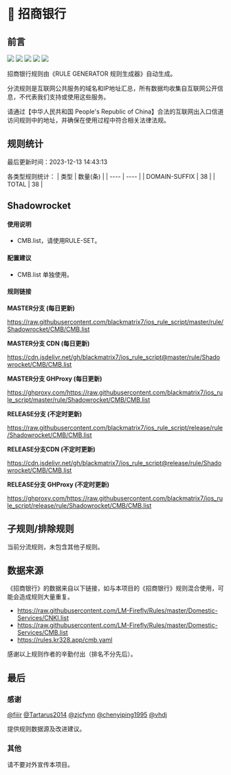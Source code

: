 # 🧸 招商银行

## 前言

![](https://shields.io/badge/-移除重复规则-ff69b4) ![](https://shields.io/badge/-DOMAIN与DOMAIN--SUFFIX合并-green) ![](https://shields.io/badge/-DOMAIN--SUFFIX间合并-critical) ![](https://shields.io/badge/-DOMAIN--SUFFIX与DOMAIN--KEYWORD合并-blue) ![](https://shields.io/badge/-IP--CIDR(6)合并-blueviolet) 

招商银行规则由《RULE GENERATOR 规则生成器》自动生成。

分流规则是互联网公共服务的域名和IP地址汇总，所有数据均收集自互联网公开信息，不代表我们支持或使用这些服务。

请通过【中华人民共和国 People's Republic of China】合法的互联网出入口信道访问规则中的地址，并确保在使用过程中符合相关法律法规。

## 规则统计

最后更新时间：2023-12-13 14:43:13

各类型规则统计：
| 类型 | 数量(条)  | 
| ---- | ----  |
| DOMAIN-SUFFIX | 38  | 
| TOTAL | 38  | 


## Shadowrocket 

#### 使用说明
- CMB.list，请使用RULE-SET。

#### 配置建议
- CMB.list 单独使用。

#### 规则链接
**MASTER分支 (每日更新)**

https://raw.githubusercontent.com/blackmatrix7/ios_rule_script/master/rule/Shadowrocket/CMB/CMB.list

**MASTER分支 CDN (每日更新)**

https://cdn.jsdelivr.net/gh/blackmatrix7/ios_rule_script@master/rule/Shadowrocket/CMB/CMB.list

**MASTER分支 GHProxy (每日更新)**

https://ghproxy.com/https://raw.githubusercontent.com/blackmatrix7/ios_rule_script/master/rule/Shadowrocket/CMB/CMB.list

**RELEASE分支 (不定时更新)**

https://raw.githubusercontent.com/blackmatrix7/ios_rule_script/release/rule/Shadowrocket/CMB/CMB.list

**RELEASE分支CDN (不定时更新)**

https://cdn.jsdelivr.net/gh/blackmatrix7/ios_rule_script@release/rule/Shadowrocket/CMB/CMB.list

**RELEASE分支 GHProxy (不定时更新)**

https://ghproxy.com/https://raw.githubusercontent.com/blackmatrix7/ios_rule_script/release/rule/Shadowrocket/CMB/CMB.list

## 子规则/排除规则


当前分流规则，未包含其他子规则。

## 数据来源

《招商银行》的数据来自以下链接，如与本项目的《招商银行》规则混合使用，可能会造成规则大量重复。

- https://raw.githubusercontent.com/LM-Firefly/Rules/master/Domestic-Services/CNKI.list
- https://raw.githubusercontent.com/LM-Firefly/Rules/master/Domestic-Services/CMB.list
- https://rules.kr328.app/cmb.yaml


感谢以上规则作者的辛勤付出（排名不分先后）。

## 最后

### 感谢

[@fiiir](https://github.com/fiiir) [@Tartarus2014](https://github.com/Tartarus2014) [@zjcfynn](https://github.com/zjcfynn) [@chenyiping1995](https://github.com/chenyiping1995) [@vhdj](https://github.com/vhdj)

提供规则数据源及改进建议。

### 其他

请不要对外宣传本项目。